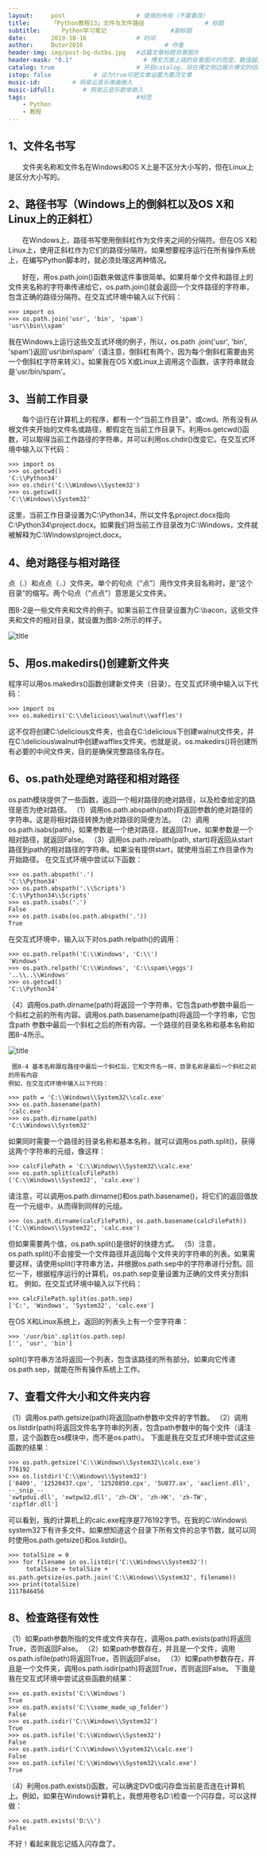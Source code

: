 ```yaml
---
layout:     post   				    # 使用的布局（不需要改）
title:      「Python教程13」文件与文件路径 				# 标题 
subtitle:      Python学习笔记                  #副标题
date:       2019-10-16 				# 时间
author:     Duter2016 						# 作者
header-img: img/post-bg-dutbs.jpg 	#这篇文章标题背景图片
header-mask: "0.1"                    # 博文页面上端的背景图片的亮度，数值越大越黑暗
catalog: true 						# 开启catalog，将在博文侧边展示博文的结构
istop: false            # 设为true可把文章设置为置顶文章
music-id:         # 网易云音乐单曲嵌入
music-idfull:        # 网易云音乐歌单嵌入
tags:								#标签
    - Python
    - 教程
---
```


## 1、文件名书写  
　　文件夹名称和文件名在Windows和OS X上是不区分大小写的，但在Linux上是区分大小写的。
## 2、路径书写（Windows上的倒斜杠以及OS X和Linux上的正斜杠）
　　在Windows上，路径书写使用倒斜杠作为文件夹之间的分隔符。但在OS X和Linux上，使用正斜杠作为它们的路径分隔符。如果想要程序运行在所有操作系统上，在编写Python脚本时，就必须处理这两种情况。

　　好在，用os.path.join()函数来做这件事很简单。如果将单个文件和路径上的文件夹名称的字符串传递给它，os.path.join()就会返回一个文件路径的字符串，包含正确的路径分隔符。在交互式环境中输入以下代码：


```
>>> import os
>>> os.path.join('usr', 'bin', 'spam')
'usr\\bin\\spam'
```

  我在Windows上运行这些交互式环境的例子，所以，os.path .join('usr', 'bin', 'spam')返回'usr\bin\spam'（请注意，倒斜杠有两个，因为每个倒斜杠需要由另一个倒斜杠字符来转义）。如果我在OS X或Linux上调用这个函数，该字符串就会是'usr/bin/spam'。

## 3、当前工作目录  
　　每个运行在计算机上的程序，都有一个“当前工作目录”，或cwd。所有没有从根文件夹开始的文件名或路径，都假定在当前工作目录下。利用os.getcwd()函数，可以取得当前工作路径的字符串，并可以利用os.chdir()改变它。在交互式环境中输入以下代码：

```
>>> import os
>>> os.getcwd()
'C:\\Python34'
>>> os.chdir('C:\\Windows\\System32')
>>> os.getcwd()
'C:\\Windows\\System32'
```

  这里，当前工作目录设置为C:\Python34，所以文件名project.docx指向C:\Python34\project.docx。如果我们将当前工作目录改为C:\Windows，文件就被解释为C:\Windows\project.docx。

## 4、绝对路径与相对路径

 点（.）和点点（..）文件夹。单个的句点（“点”）用作文件夹目名称时，是“这个目录”的缩写。两个句点（“点点”）意思是父文件夹。

  图8-2是一些文件夹和文件的例子。如果当前工作目录设置为C:\bacon，这些文件夹和文件的相对目录，就设置为图8-2所示的样子。

![title](https://raw.githubusercontent.com/Duter2016/GitNote-images/master/Images/2019/04/15/1555338855144-1555338855154.png)

## 5、用os.makedirs()创建新文件夹
   程序可以用os.makedirs()函数创建新文件夹（目录）。在交互式环境中输入以下代码：

```
>>> import os
>>> os.makedirs('C:\\delicious\\walnut\\waffles')
```

   这不仅将创建C:\delicious文件夹，也会在C:\delicious下创建walnut文件夹，并在C:\delicious\walnut中创建waffles文件夹。也就是说，os.makedirs()将创建所有必要的中间文件夹，目的是确保完整路径名存在。

## 6、os.path处理绝对路径和相对路径
  os.path模块提供了一些函数，返回一个相对路径的绝对路径，以及检查给定的路径是否为绝对路径。
（1）调用os.path.abspath(path)将返回参数的绝对路径的字符串。这是将相对路径转换为绝对路径的简便方法。
（2）调用os.path.isabs(path)，如果参数是一个绝对路径，就返回True，如果参数是一个相对路径，就返回False。
（3）调用os.path.relpath(path, start)将返回从start路径到path的相对路径的字符串。如果没有提供start，就使用当前工作目录作为开始路径。
        在交互式环境中尝试以下函数：

```
>>> os.path.abspath('.')
'C:\\Python34'
>>> os.path.abspath('.\\Scripts')
'C:\\Python34\\Scripts'
>>> os.path.isabs('.')
False
>>> os.path.isabs(os.path.abspath('.'))
True
```

   在交互式环境中，输入以下对os.path.relpath()的调用：

```
>>> os.path.relpath('C:\\Windows', 'C:\\')
'Windows'
>>> os.path.relpath('C:\\Windows', 'C:\\spam\\eggs')
'..\\..\\Windows'
>>> os.getcwd()
'C:\\Python34'
```

（4）调用os.path.dirname(path)将返回一个字符串，它包含path参数中最后一个斜杠之前的所有内容。调用os.path.basename(path)将返回一个字符串，它包含path 参数中最后一个斜杠之后的所有内容。一个路径的目录名称和基本名称如图8-4所示。

![title](https://raw.githubusercontent.com/Duter2016/GitNote-images/master/Images/2019/04/15/1555338912053-1555338912054.png)
     
     图8-4 基本名称跟在路径中最后一个斜杠后，它和文件名一样，目录名称是最后一个斜杠之前的所有内容  
    例如，在交互式环境中输入以下代码：

```
>>> path = 'C:\\Windows\\System32\\calc.exe'
>>> os.path.basename(path)
'calc.exe'
>>> os.path.dirname(path)
'C:\\Windows\\System32'
```

   如果同时需要一个路径的目录名称和基本名称，就可以调用os.path.split()，获得这两个字符串的元组，像这样：

```
>>> calcFilePath = 'C:\\Windows\\System32\\calc.exe'
>>> os.path.split(calcFilePath)
('C:\\Windows\\System32', 'calc.exe')
```
  请注意，可以调用os.path.dirname()和os.path.basename()，将它们的返回值放在一个元组中，从而得到同样的元组。

```
>>> (os.path.dirname(calcFilePath), os.path.basename(calcFilePath))
('C:\\Windows\\System32', 'calc.exe')
```

  但如果需要两个值，os.path.split()是很好的快捷方式。
（5）注意，os.path.split()不会接受一个文件路径并返回每个文件夹的字符串的列表。如果需要这样，请使用split()字符串方法，并根据os.path.sep中的字符串进行分割。回忆一下，根据程序运行的计算机，os.path.sep变量设置为正确的文件夹分割斜杠。
   例如，在交互式环境中输入以下代码：

```
>>> calcFilePath.split(os.path.sep)
['C:', 'Windows', 'System32', 'calc.exe']
```

  在OS X和Linux系统上，返回的列表头上有一个空字符串：

```
>>> '/usr/bin'.split(os.path.sep)
['', 'usr', 'bin']
```

   split()字符串方法将返回一个列表，包含该路径的所有部分。如果向它传递os.path.sep，就能在所有操作系统上工作。

## 7、查看文件大小和文件夹内容
（1）调用os.path.getsize(path)将返回path参数中文件的字节数。
（2）调用os.listdir(path)将返回文件名字符串的列表，包含path参数中的每个文件（请注意，这个函数在os模块中，而不是os.path）。
 下面是我在交互式环境中尝试这些函数的结果：

```
>>> os.path.getsize('C:\\Windows\\System32\\calc.exe')
776192
>>> os.listdir('C:\\Windows\\System32')
['0409', '12520437.cpx', '12520850.cpx', '5U877.ax', 'aaclient.dll',
--_snip_--
'xwtpdui.dll', 'xwtpw32.dll', 'zh-CN', 'zh-HK', 'zh-TW', 'zipfldr.dll']
```

 可以看到，我的计算机上的calc.exe程序是776192字节。在我的C:\Windows\ system32下有许多文件。如果想知道这个目录下所有文件的总字节数，就可以同时使用os.path.getsize()和os.listdir()。

```
>>> totalSize = 0
>>> for filename in os.listdir('C:\\Windows\\System32'):
     totalSize = totalSize + os.path.getsize(os.path.join('C:\\Windows\\System32', filename))　
>>> print(totalSize)
1117846456
```

## 8、检查路径有效性
（1）如果path参数所指的文件或文件夹存在，调用os.path.exists(path)将返回True，否则返回False。
（2）如果path参数存在，并且是一个文件，调用os.path.isfile(path)将返回True，否则返回False。
（3）如果path参数存在，并且是一个文件夹，调用os.path.isdir(path)将返回True，否则返回False。
  下面是我在交互式环境中尝试这些函数的结果：

```
>>> os.path.exists('C:\\Windows')
True
>>> os.path.exists('C:\\some_made_up_folder')
False
>>> os.path.isdir('C:\\Windows\\System32')
True
>>> os.path.isfile('C:\\Windows\\System32')
False
>>> os.path.isdir('C:\\Windows\\System32\\calc.exe')
False
>>> os.path.isfile('C:\\Windows\\System32\\calc.exe')
True
```

 （4）利用os.path.exists()函数，可以确定DVD或闪存盘当前是否连在计算机上。例如，如果在Windows计算机上，我想用卷名D:\检查一个闪存盘，可以这样做：
```
>>> os.path.exists('D:\\')
False
```
   不好！看起来我忘记插入闪存盘了。
